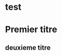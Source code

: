 # test
<!DOCTYPE html>
<html>

<head>
	<title>
	</title>
	<meta charset="UTF-8" />
</head>

<body>
<h1>Premier titre</h1>
<h2> deuxieme titre</h2>
</body>

</html>
